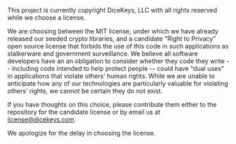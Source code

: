 This project is currently copyright DiceKeys, LLC with all rights reserved while we choose a license.

We are choosing between the MIT license, under which we have already released our seeded crypto libraries, and a candidate "Right to Privacy" open source license that forbids the use of this code in such applications as stalkerware and government surveillance. We believe all software developers have an an obligation to consider whether they code they write -- including code intended to help protect people -- could have "dual uses" in applications that violate others' human rights. While we are unable to anticipate how any of our technologies are particularly valuable for violating others' rights, we cannot be certain they do not exist.

If you have thoughts on this choice, please contribute them either to the repository for the candidate license or by email us at license@dicekeys.com.

We apologize for the delay in choosing the license.


